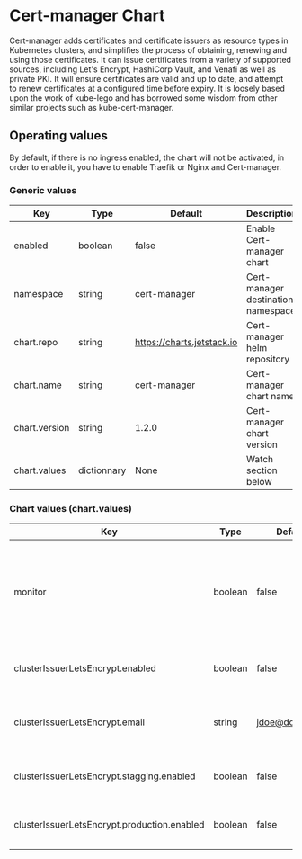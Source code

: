 # Cert-manager Chart

Cert-manager adds certificates and certificate issuers as resource types in Kubernetes clusters, and simplifies the process of obtaining, renewing and using those certificates.
It can issue certificates from a variety of supported sources, including Let's Encrypt, HashiCorp Vault, and Venafi as well as private PKI.
It will ensure certificates are valid and up to date, and attempt to renew certificates at a configured time before expiry.
It is loosely based upon the work of kube-lego and has borrowed some wisdom from other similar projects such as kube-cert-manager.

## Operating values

By default, if there is no ingress enabled, the chart will not be activated, in order to enable it, you have to enable Traefik or Nginx and Cert-manager.

### Generic values

| Key | Type | Default | Description |
|-----|------|---------|-------------|
| enabled | boolean | false | Enable Cert-manager chart |
| namespace | string | cert-manager | Cert-manager destination namespace |
| chart.repo | string | <https://charts.jetstack.io> | Cert-manager helm repository |
| chart.name | string | cert-manager | Cert-manager chart name |
| chart.version | string | 1.2.0 | Cert-manager chart version |
| chart.values | dictionnary | None | Watch section below |

### Chart values (chart.values)

| Key | Type | Default | Description |
|-----|------|---------|-------------|
| monitor | boolean | false | Enable prometheus metrics scraping, you will need to enable Prometheus as well |
| clusterIssuerLetsEncrypt.enabled | boolean | false | Enable Letsencrypt cluster issuers |
| clusterIssuerLetsEncrypt.email | string | jdoe@domain.tld | Configure certificate expiracy mail notifications |
| clusterIssuerLetsEncrypt.stagging.enabled | boolean | false | Enable LetsEncrypt stagging issuer |
| clusterIssuerLetsEncrypt.production.enabled | boolean | false | Enable LetsEncrypt stagging issuer |

